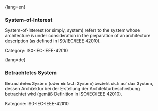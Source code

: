 {lang=en}
### System-of-Interest

System-of-Interest (or simply, system) refers to the system whose architecture is under consideration in the preparation of an architecture description (as defined in ISO/IEC/IEEE 42010).

Category: ISO-IEC-IEEE-42010

{lang=de}
### Betrachtetes System

Betrachtetes System (oder einfach System) bezieht sich auf das System,
dessen Architektur bei der Erstellung der Architekturbeschreibung
betrachtet wird (gemäß Definition in ISO/IEC/IEEE 42010).

Kategorie: ISO-IEC-IEEE-42010

